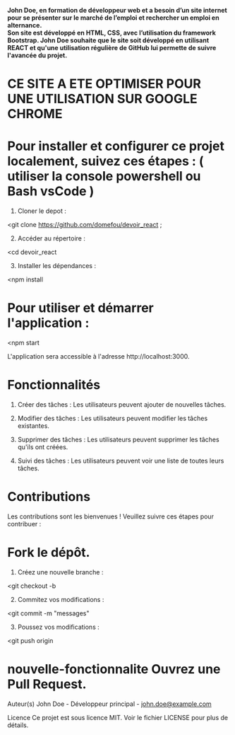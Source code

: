 



**John Doe, en formation de développeur web et a besoin d’un site internet pour se présenter 
sur le marché de l’emploi et rechercher un emploi en alternance.  
Son site est développé en HTML, CSS, avec l’utilisation du framework Bootstrap.
John Doe souhaite que le site soit développé en utilisant REACT et qu'une utilisation régulière 
de GitHub lui permette de suivre l'avancée du projet.**

# CE SITE A ETE OPTIMISER POUR UNE UTILISATION SUR GOOGLE CHROME

# Pour installer et configurer ce projet localement, suivez ces étapes : ( utiliser la console powershell ou Bash vsCode )

1. Cloner le depot :

<git clone https://github.com/domefou/devoir_react ;

2. Accéder au répertoire :

<cd devoir_react

3. Installer les dépendances :

<npm install



# Pour utiliser et démarrer l'application :

<npm start

L'application sera accessible à l'adresse http://localhost:3000.


# Fonctionnalités
1. Créer des tâches : Les utilisateurs peuvent ajouter de nouvelles tâches.

2. Modifier des tâches : Les utilisateurs peuvent modifier les tâches existantes.

3. Supprimer des tâches : Les utilisateurs peuvent supprimer les tâches qu'ils ont créées.

4. Suivi des tâches : Les utilisateurs peuvent voir une liste de toutes leurs tâches.

# Contributions
Les contributions sont les bienvenues ! Veuillez suivre ces étapes pour contribuer :

# Fork le dépôt.

1. Créez une nouvelle branche :

<git checkout -b

2. Commitez vos modifications :

<git commit -m "messages"

3. Poussez vos modifications :

<git push origin 

# nouvelle-fonctionnalite Ouvrez une Pull Request.

Auteur(s)
John Doe - Développeur principal - john.doe@example.com

Licence
Ce projet est sous licence MIT. Voir le fichier LICENSE pour plus de détails.


